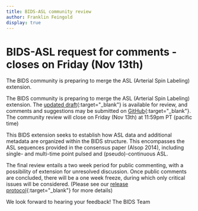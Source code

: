 ```yaml
---
title: BIDS-ASL community review
author: Franklin Feingold
display: true
---
```


# BIDS-ASL request for comments - closes on Friday (Nov 13th)

The BIDS community is preparing to merge the ASL (Arterial Spin Labeling) extension.

<!--more-->

The BIDS community is preparing to merge the ASL (Arterial Spin Labeling) extension. The [updated draft](https://bids-specification--652.org.readthedocs.build/en/652/04-modality-specific-files/01-magnetic-resonance-imaging-data.html#arterial-spin-labeling-perfusion-data){:target="_blank"} is available for review, and comments and suggestions may be submitted on [GitHub](https://github.com/bids-standard/bids-specification/pull/652){:target="_blank"}. The community review will close on Friday (Nov 13th) at 11:59pm PT (pacific time)

This BIDS extension seeks to establish how ASL data and additional metadata are organized within the BIDS structure. This encompasses the ASL sequences provided in the consensus paper (Alsop 2014), including single- and multi-time point pulsed and (pseudo)-continuous ASL.

The final review entails a two week period for public commenting, with a possibility of extension for unresolved discussion. Once public comments are concluded, there will be a one week freeze, during which only critical issues will be considered. (Please see our [release protocol](https://github.com/bids-standard/bids-specification/blob/master/Release_Protocol.md){:target="_blank"} for more details)

We look forward to hearing your feedback!
The BIDS Team
